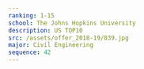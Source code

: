 ```yaml
---
ranking: 1-15
school: The Johns Hopkins University
description: US TOP10
src: /assets/offer_2018-19/039.jpg
major: Civil Engineering
sequence: 42
---
```

